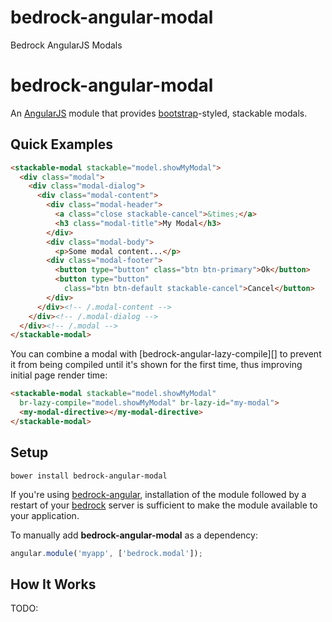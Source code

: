 # bedrock-angular-modal
Bedrock AngularJS Modals

# bedrock-angular-modal

An [AngularJS][] module that provides [bootstrap][]-styled, stackable modals.

## Quick Examples

```html
<stackable-modal stackable="model.showMyModal">
  <div class="modal">
    <div class="modal-dialog">
      <div class="modal-content">
        <div class="modal-header">
          <a class="close stackable-cancel">&times;</a>
          <h3 class="modal-title">My Modal</h3>
        </div>
        <div class="modal-body">
          <p>Some modal content...</p>
        <div class="modal-footer">
          <button type="button" class="btn btn-primary">Ok</button>
          <button type="button"
            class="btn btn-default stackable-cancel">Cancel</button>
        </div>
      </div><!-- /.modal-content -->
    </div><!-- /.modal-dialog -->
  </div><!-- /.modal -->
</stackable-modal>
```

You can combine a modal with [bedrock-angular-lazy-compile][] to prevent it
from being compiled until it's shown for the first time, thus improving
initial page render time:

```html
<stackable-modal stackable="model.showMyModal"
  br-lazy-compile="model.showMyModal" br-lazy-id="my-modal">
  <my-modal-directive></my-modal-directive>
</stackable-modal>
```

## Setup

```
bower install bedrock-angular-modal
```

If you're using [bedrock-angular][], installation of the module followed by
a restart of your [bedrock][] server is sufficient to make the module
available to your application.

To manually add **bedrock-angular-modal** as a dependency:

```js
angular.module('myapp', ['bedrock.modal']);
```

## How It Works

TODO:


[bedrock]: https://github.com/digitalbazaar/bedrock
[bedrock-angular]: https://github.com/digitalbazaar/bedrock-angular
[bootstrap]: http://getbootstrap.com/
[bower]: http://bower.io/
[AngularJS]: https://github.com/angular/angular.js
